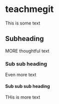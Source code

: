 # teachmegit

This is some text

## Subheading

MORE thoughtful text

### Sub sub heading

Even more text

#### Sub sub sub heading

THis is more text
